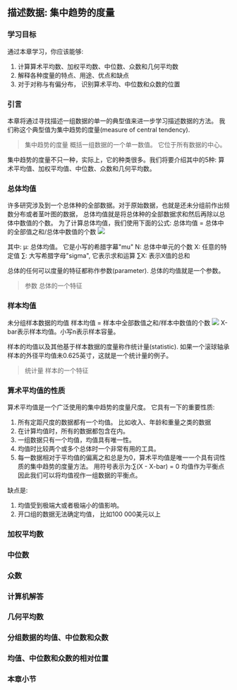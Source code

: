 ## 描述数据: 集中趋势的度量

### 学习目标
  通过本章学习，你应该能够:
  1. 计算算术平均数、加权平均数、中位数、众数和几何平均数
  2. 解释各种度量的特点、用途、优点和缺点
  3. 对于对称与有偏分布， 识别算术平均、中位数和众数的位置

### 引言
  本章将通过寻找描述一组数据的单一的典型值来进一步学习描述数据的方法。 我们称这个典型值为集中趋势的度量(measure of central tendency).
> 集中趋势的度量 概括一组数据的一个单一数值。 它位于所有数据的中心。

  集中趋势的度量不只一种，实际上，它的种类很多。我们将要介绍其中的5种: 算术平均值、加权平均值、中位数、众数和几何平均数。

### 总体均值
  许多研究涉及到一个总体种的全部数据。对于原始数据，也就是还未分组前作出频数分布或者茎叶图的数据， 总体均值就是将总体种的全部数据求和然后再除以总体中数值的个数。 为了计算总体均值，我们使用下面的公式:
  总体均值 = 总体中的全部值之和/总体中数值的个数
  ![](https://github.com/walkerqiao/walkman/blob/master/images/da/bizzstat_total_avg.png)
  
  其中:
  μ: 总体均值。 它是小写的希腊字幕"mu"
  N: 总体中单元的个数
  X: 任意的特定值
  ∑: 大写希腊字母"sigma", 它表示求和运算
  ∑X: 表示X值的总和
  
  总体的任何可以度量的特征都称作参数(parameter). 总体的均值就是一个参数。
> 参数 总体的一个特征

### 样本均值
  未分组样本数据的均值
  样本均值 = 样本中全部数值之和/样本中数值的个数
  ![](https://github.com/walkerqiao/walkman/blob/master/images/da/bizzstat_sample_avg.png)
  X-bar表示样本均值。小写n表示样本容量。
  
  样本的均值以及其他基于样本数据的度量称作统计量(statistic). 如果一个滚球轴承样本的外径平均值未0.625英寸，这就是一个统计量的例子。
> 统计量 样本的一个特征

### 算术平均值的性质
  算术平均值是一个广泛使用的集中趋势的度量尺度。 它具有一下的重要性质:
  1. 所有定距尺度的数据都有一个均值。 比如收入、年龄和重量之类的数据
  2. 在计算均值时，所有的数据都包含在内。
  3. 一组数据只有一个均值，均值具有唯一性。
  4. 均值时比较两个或多个总体时一个非常有用的工具。
  5. 每一数据相对于平均值的偏离之和总是为0，算术平均值是唯一一个具有词性质的集中趋势的度量方法。 用符号表示为:∑(X - X-bar) = 0
  均值作为平衡点
  因此我们可以将均值视作一组数据的平衡点。

  缺点是: 
  1. 均值受到极端大或者极端小的值影响。
  2. 开口组的数据无法确定均值， 比如100 000美元以上

### 加权平均数

### 中位数

### 众数

### 计算机解答

### 几何平均数

### 分组数据的均值、中位数和众数

### 均值、中位数和众数的相对位置

### 本章小节
